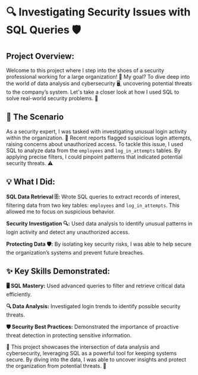 # 🔍 Investigating Security Issues with SQL Queries 🛡️

## Project Overview: 

Welcome to this project where I step into the shoes of a security professional working for a large organization! 🏢 
My goal? To dive deep into the world of data analysis and cybersecurity 🖥️, uncovering potential threats to the company’s system. 
Let's take a closer look at how I used SQL to solve real-world security problems. 🚨

## 🚨 The Scenario
As a security expert, I was tasked with investigating unusual login activity within the organization. 🔐 
Recent reports flagged suspicious login attempts, raising concerns about unauthorized access. 
To tackle this issue, I used SQL to analyze data from the `employees` and `log_in_attempts` tables. 
By applying precise filters, I could pinpoint patterns that indicated potential security threats. ⚠️

## 💡 What I Did:

**SQL Data Retrieval 🗄️:** Wrote SQL queries to extract records of interest, filtering data from two key tables: `employees` and 
`log_in_attempts`. This allowed me to focus on suspicious behavior.

**Security Investigation 🔍:** Used data analysis to identify unusual patterns in login activity and detect any unauthorized access.

**Protecting Data 🛡️:** By isolating key security risks, I was able to help secure the organization’s systems and prevent future breaches.

## ✨ Key Skills Demonstrated:
**🖥️ SQL Mastery:** Used advanced queries to filter and retrieve critical data efficiently.

**🔍 Data Analysis:** Investigated login trends to identify possible security threats.

**🛡️ Security Best Practices:** Demonstrated the importance of proactive threat detection in protecting sensitive information.

💼 This project showcases the intersection of data analysis and cybersecurity, leveraging SQL as a powerful tool for keeping 
systems secure. By diving into the data, I was able to uncover insights and protect the organization from potential threats. 🎯
